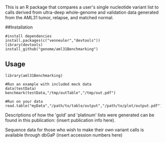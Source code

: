 This is an R package that compares a user's single nucleotide variant list to calls derived from ultra-deep whole-genome and validation data generated from the AML31 tumor, relapse, and matched normal.

##Installation

    #install dependencies
    install.packages(c("venneuler","devtools"))
    library(devtools)
    install_github("genome/aml31Benchmarking")


## Usage
    library(aml31Benchmarking)

    #Run an example with included mock data
    data(testData)
    benchmark(testData,"/tmp/outTable","/tmp/out.pdf")

    #Run on your data
    read.table("myData","/path/to/table/output","/path/to/plot/output.pdf")



Descriptions of how the 'gold' and 'platinum' lists were generated can be found in this publication:
(insert publication info here).

Sequence data for those who wish to make their own variant calls is available through dbGaP (insert accession numbers here)
